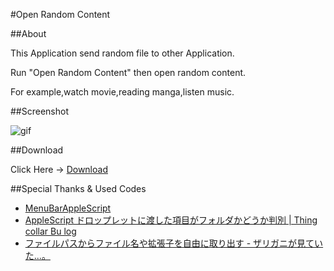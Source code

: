 #Open Random Content

##About

This Application send random file to other Application.

Run "Open Random Content" then open random content.

For example,watch movie,reading manga,listen music.

##Screenshot

![gif](screencast.gif)

##Download

Click Here → [Download]()

##Special Thanks & Used Codes

- <a href="http://memogakisouko.appspot.com/MenuBarAppleScript.html">MenuBarAppleScript</a>
- [AppleScript ドロップレットに渡した項目がフォルダかどうか判別 | Thing collar Bu log](http://kotoerisan.blog16.fc2.com/blog-entry-215.html)
- [ファイルパスからファイル名や拡張子を自由に取り出す - ザリガニが見ていた...。](http://d.hatena.ne.jp/zariganitosh/20100921/get_file_name_ext_dir#c)